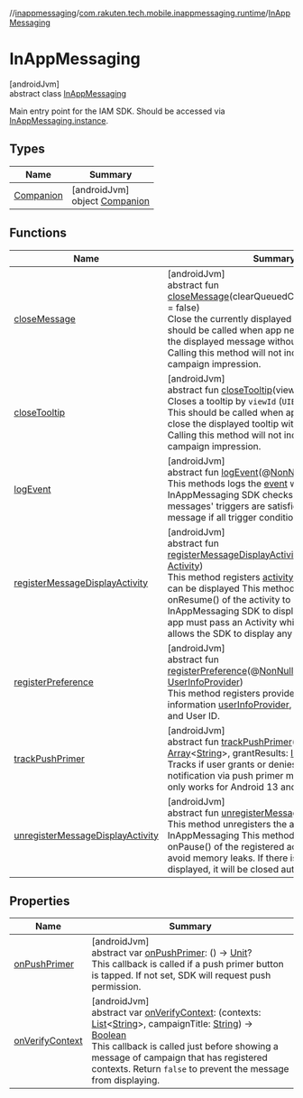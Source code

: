 //[inappmessaging](../../../index.md)/[com.rakuten.tech.mobile.inappmessaging.runtime](../index.md)/[InAppMessaging](index.md)

# InAppMessaging

[androidJvm]\
abstract class [InAppMessaging](index.md)

Main entry point for the IAM SDK. Should be accessed via [InAppMessaging.instance](-companion/instance.md).

## Types

| Name | Summary |
|---|---|
| [Companion](-companion/index.md) | [androidJvm]<br>object [Companion](-companion/index.md) |

## Functions

| Name | Summary |
|---|---|
| [closeMessage](close-message.md) | [androidJvm]<br>abstract fun [closeMessage](close-message.md)(clearQueuedCampaigns: [Boolean](https://kotlinlang.org/api/latest/jvm/stdlib/kotlin/-boolean/index.html) = false)<br>Close the currently displayed message. This should be called when app needs to force-close the displayed message without user action. Calling this method will not increment the campaign impression. |
| [closeTooltip](close-tooltip.md) | [androidJvm]<br>abstract fun [closeTooltip](close-tooltip.md)(viewId: [String](https://kotlinlang.org/api/latest/jvm/stdlib/kotlin/-string/index.html))<br>Closes a tooltip by `viewId` (`UIElement` identifier). This should be called when app needs to force-close the displayed tooltip without user action. Calling this method will not increment the campaign impression. |
| [logEvent](log-event.md) | [androidJvm]<br>abstract fun [logEvent](log-event.md)(@[NonNull](https://developer.android.com/reference/kotlin/androidx/annotation/NonNull.html)event: [Event](../../com.rakuten.tech.mobile.inappmessaging.runtime.data.models.appevents/-event/index.md))<br>This methods logs the [event](log-event.md) which the InAppMessaging SDK checks to know the messages' triggers are satisfied, then display that message if all trigger conditions are satisfied. |
| [registerMessageDisplayActivity](register-message-display-activity.md) | [androidJvm]<br>abstract fun [registerMessageDisplayActivity](register-message-display-activity.md)(@[NonNull](https://developer.android.com/reference/kotlin/androidx/annotation/NonNull.html)activity: [Activity](https://developer.android.com/reference/kotlin/android/app/Activity.html))<br>This method registers [activity](register-message-display-activity.md) where message can be displayed This method should be called in onResume() of the activity to register. In order for InAppMessaging SDK to display messages, host app must pass an Activity which the host app allows the SDK to display any Messages. |
| [registerPreference](register-preference.md) | [androidJvm]<br>abstract fun [registerPreference](register-preference.md)(@[NonNull](https://developer.android.com/reference/kotlin/androidx/annotation/NonNull.html)userInfoProvider: [UserInfoProvider](../-user-info-provider/index.md))<br>This method registers provider containing user information [userInfoProvider](register-preference.md), like Access Token and User ID. |
| [trackPushPrimer](track-push-primer.md) | [androidJvm]<br>abstract fun [trackPushPrimer](track-push-primer.md)(permissions: [Array](https://kotlinlang.org/api/latest/jvm/stdlib/kotlin/-array/index.html)&lt;[String](https://kotlinlang.org/api/latest/jvm/stdlib/kotlin/-string/index.html)&gt;, grantResults: [IntArray](https://kotlinlang.org/api/latest/jvm/stdlib/kotlin/-int-array/index.html))<br>Tracks if user grants or denies the push notification via push primer message. This API only works for Android 13 and up devices. |
| [unregisterMessageDisplayActivity](unregister-message-display-activity.md) | [androidJvm]<br>abstract fun [unregisterMessageDisplayActivity](unregister-message-display-activity.md)()<br>This method unregisters the activity from InAppMessaging This method should be called in onPause() of the registered activity in order to avoid memory leaks. If there is message being displayed, it will be closed automatically. |

## Properties

| Name | Summary |
|---|---|
| [onPushPrimer](on-push-primer.md) | [androidJvm]<br>abstract var [onPushPrimer](on-push-primer.md): () -&gt; [Unit](https://kotlinlang.org/api/latest/jvm/stdlib/kotlin/-unit/index.html)?<br>This callback is called if a push primer button is tapped. If not set, SDK will request push permission. |
| [onVerifyContext](on-verify-context.md) | [androidJvm]<br>abstract var [onVerifyContext](on-verify-context.md): (contexts: [List](https://kotlinlang.org/api/latest/jvm/stdlib/kotlin.collections/-list/index.html)&lt;[String](https://kotlinlang.org/api/latest/jvm/stdlib/kotlin/-string/index.html)&gt;, campaignTitle: [String](https://kotlinlang.org/api/latest/jvm/stdlib/kotlin/-string/index.html)) -&gt; [Boolean](https://kotlinlang.org/api/latest/jvm/stdlib/kotlin/-boolean/index.html)<br>This callback is called just before showing a message of campaign that has registered contexts. Return `false` to prevent the message from displaying. |
